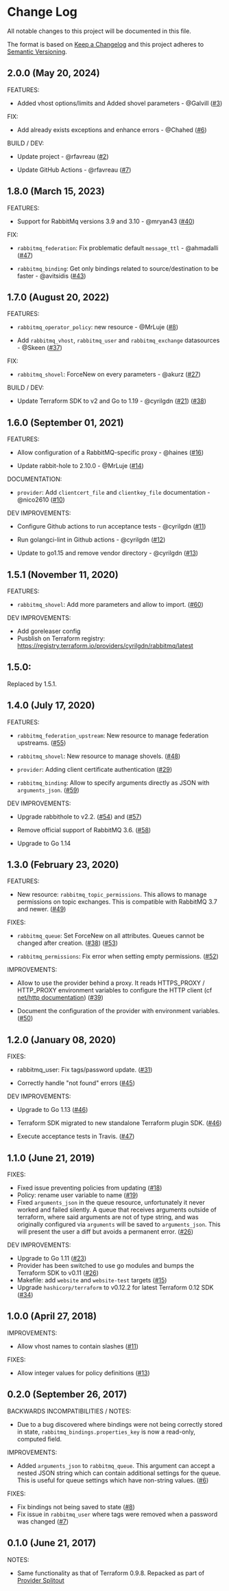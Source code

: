 # Change Log

All notable changes to this project will be documented in this file.

The format is based on [Keep a Changelog](http://keepachangelog.com/)
and this project adheres to [Semantic Versioning](http://semver.org/).

## 2.0.0 (May 20, 2024)

FEATURES:

* Added vhost options/limits and Added shovel parameters - @Galvill
  ([#3](https://github.com/rfd59/terraform-provider-rabbitmq/pull/3))

FIX:

* Add already exists exceptions and enhance errors - @Chahed
  ([#6](https://github.com/rfd59/terraform-provider-rabbitmq/pull/6))

BUILD / DEV:

* Update project - @rfavreau
  ([#2](https://github.com/rfd59/terraform-provider-rabbitmq/pull/2))

* Update GitHub Actions - @rfavreau
  ([#7](https://github.com/rfd59/terraform-provider-rabbitmq/pull/7))

## 1.8.0 (March 15, 2023)

FEATURES:

* Support for RabbitMq versions 3.9 and 3.10 - @mryan43 
  ([#40](https://github.com/cyrilgdn/terraform-provider-rabbitmq/pull/40))

FIX:

* `rabbitmq_federation`: Fix problematic default `message_ttl` - @ahmadalli
  ([#47](https://github.com/cyrilgdn/terraform-provider-rabbitmq/pull/47))

* `rabbitmq_binding`: Get only bindings related to source/destination to be faster - @avitsidis 
  ([#43](https://github.com/cyrilgdn/terraform-provider-rabbitmq/pull/43))

## 1.7.0 (August 20, 2022)

FEATURES:

* `rabbitmq_operator_policy`: new resource - @MrLuje
  ([#8](https://github.com/cyrilgdn/terraform-provider-rabbitmq/pull/8))

* Add `rabbitmq_vhost`, `rabbitmq_user` and `rabbitmq_exchange` datasources - @Skeen
  ([#37](https://github.com/cyrilgdn/terraform-provider-rabbitmq/pull/37))

FIX:

* `rabbitmq_shovel`: ForceNew on every parameters - @akurz
  ([#27](https://github.com/cyrilgdn/terraform-provider-rabbitmq/pull/27))

BUILD / DEV:

* Update Terraform SDK to v2 and Go to 1.19 - @cyrilgdn
  ([#21](https://github.com/cyrilgdn/terraform-provider-rabbitmq/pull/21))
  ([#38](https://github.com/cyrilgdn/terraform-provider-rabbitmq/pull/38))

## 1.6.0 (September 01, 2021)

FEATURES:

* Allow configuration of a RabbitMQ-specific proxy - @haines
  ([#16](https://github.com/cyrilgdn/terraform-provider-rabbitmq/pull/16))

* Update rabbit-hole to 2.10.0 - @MrLuje
  ([#14](https://github.com/cyrilgdn/terraform-provider-rabbitmq/pull/14))

DOCUMENTATION:

* `provider`: Add `clientcert_file` and `clientkey_file` documentation - @nico2610
  ([#10](https://github.com/cyrilgdn/terraform-provider-rabbitmq/pull/10))

DEV IMPROVEMENTS:

* Configure Github actions to run acceptance tests - @cyrilgdn
  ([#11](https://github.com/cyrilgdn/terraform-provider-rabbitmq/pull/11))

* Run golangci-lint in Github actions - @cyrilgdn
  ([#12](https://github.com/cyrilgdn/terraform-provider-rabbitmq/pull/12))

* Update to go1.15 and remove vendor directory - @cyrilgdn
  ([#13](https://github.com/cyrilgdn/terraform-provider-rabbitmq/pull/13))

## 1.5.1 (November 11, 2020)

FEATURES:

* `rabbitmq_shovel`: Add more parameters and allow to import.
  ([#60](https://github.com/terraform-providers/terraform-provider-rabbitmq/pull/60))

DEV IMPROVEMENTS:

* Add goreleaser config
* Pusblish on Terraform registry: https://registry.terraform.io/providers/cyrilgdn/rabbitmq/latest

## 1.5.0:

Replaced by 1.5.1.

## 1.4.0 (July 17, 2020)

FEATURES:

* `rabbitmq_federation_upstream`: New resource to manage federation upstreams.
  ([#55](https://github.com/terraform-providers/terraform-provider-rabbitmq/pull/55))

* `rabbitmq_shovel`: New resource to manage shovels.
  ([#48](https://github.com/terraform-providers/terraform-provider-rabbitmq/pull/48))

* `provider`: Adding client certificate authentication
  ([#29](https://github.com/terraform-providers/terraform-provider-rabbitmq/pull/29))

* `rabbitmq_binding`: Allow to specify arguments directly as JSON with `arguments_json`.
  ([#59](https://github.com/terraform-providers/terraform-provider-rabbitmq/pull/59))

DEV IMPROVEMENTS:

* Upgrade rabbithole to v2.2.
  ([#54](https://github.com/terraform-providers/terraform-provider-rabbitmq/pull/54)) and ([#57](https://github.com/terraform-providers/terraform-provider-rabbitmq/pull/57))

* Remove official support of RabbitMQ 3.6.
  ([#58](https://github.com/terraform-providers/terraform-provider-rabbitmq/pull/58))

* Upgrade to Go 1.14

## 1.3.0 (February 23, 2020)

FEATURES:

* New resource: ``rabbitmq_topic_permissions``. This allows to manage permissions on topic exchanges.
  This is compatible with RabbitMQ 3.7 and newer.
  ([#49](https://github.com/terraform-providers/terraform-provider-rabbitmq/pull/49))

FIXES:

* ``rabbitmq_queue``: Set ForceNew on all attributes. Queues cannot be changed after creation.
  ([#38](https://github.com/terraform-providers/terraform-provider-rabbitmq/pull/38))
  ([#53](https://github.com/terraform-providers/terraform-provider-rabbitmq/pull/53))

* ``rabbitmq_permissions``: Fix error when setting empty permissions.
  ([#52](https://github.com/terraform-providers/terraform-provider-rabbitmq/pull/52))

IMPROVEMENTS:

* Allow to use the provider behind a proxy.
  It reads HTTPS_PROXY / HTTP_PROXY environment variables to configure the HTTP client (cf [net/http documentation](https://godoc.org/net/http#ProxyFromEnvironment))
  ([#39](https://github.com/terraform-providers/terraform-provider-rabbitmq/pull/39))

* Document the configuration of the provider with environment variables.
  ([#50](https://github.com/terraform-providers/terraform-provider-rabbitmq/pull/50))

## 1.2.0 (January 08, 2020)

FIXES:

* rabbitmq_user: Fix tags/password update.
  ([#31](https://github.com/terraform-providers/terraform-provider-rabbitmq/issues/31))

* Correctly handle "not found" errors
  ([#45](https://github.com/terraform-providers/terraform-provider-rabbitmq/issues/45))

DEV IMPROVEMENTS:

* Upgrade to Go 1.13
  ([#46](https://github.com/terraform-providers/terraform-provider-rabbitmq/issues/46))

* Terraform SDK migrated to new standalone Terraform plugin SDK.
  ([#46](https://github.com/terraform-providers/terraform-provider-rabbitmq/issues/46))

* Execute acceptance tests in Travis.
  ([#47](https://github.com/terraform-providers/terraform-provider-rabbitmq/issues/47))

## 1.1.0 (June 21, 2019)

FIXES:

* Fixed issue preventing policies from updating ([#18](https://github.com/terraform-providers/terraform-provider-rabbitmq/issues/18))
* Policy: rename user variable to name ([#19](https://github.com/terraform-providers/terraform-provider-rabbitmq/issues/19))
* Fixed `arguments_json` in the queue resource, unfortunately it never worked and failed silently. A queue that receives arguments outside of terraform, where said arguments are not of type string, and was originally configured via `arguments` will be saved to `arguments_json`. This will present the user a diff but avoids a permanent error. ([#26](https://github.com/terraform-providers/terraform-provider-rabbitmq/issues/26))

DEV IMPROVEMENTS:

* Upgrade to Go 1.11 ([#23](https://github.com/terraform-providers/terraform-provider-rabbitmq/issues/23))
* Provider has been switched to use go modules and bumps the Terraform SDK to v0.11 ([#26](https://github.com/terraform-providers/terraform-provider-rabbitmq/issues/26))
* Makefile: add `website` and `website-test` targets ([#15](https://github.com/terraform-providers/terraform-provider-rabbitmq/issues/15))
* Upgrade `hashicorp/terraform` to v0.12.2 for latest Terraform 0.12 SDK ([#34](https://github.com/terraform-providers/terraform-provider-rabbitmq/issues/34))

## 1.0.0 (April 27, 2018)

IMPROVEMENTS:

* Allow vhost names to contain slashes ([#11](https://github.com/terraform-providers/terraform-provider-rabbitmq/issues/11))

FIXES:

* Allow integer values for policy definitions ([#13](https://github.com/terraform-providers/terraform-provider-rabbitmq/issues/13))

## 0.2.0 (September 26, 2017)

BACKWARDS INCOMPATIBILITIES / NOTES:

* Due to a bug discovered where bindings were not being correctly stored in state, `rabbitmq_bindings.properties_key` is now a read-only, computed field.

IMPROVEMENTS:

* Added `arguments_json` to `rabbitmq_queue`. This argument can accept a nested JSON string which can contain additional settings for the queue. This is useful for queue settings which have non-string values. ([#6](https://github.com/terraform-providers/terraform-provider-rabbitmq/issues/6))

FIXES:

* Fix bindings not being saved to state ([#8](https://github.com/terraform-providers/terraform-provider-rabbitmq/issues/8))
* Fix issue in `rabbitmq_user` where tags were removed when a password was changed ([#7](https://github.com/terraform-providers/terraform-provider-rabbitmq/issues/7))

## 0.1.0 (June 21, 2017)

NOTES:

* Same functionality as that of Terraform 0.9.8. Repacked as part of [Provider Splitout](https://www.hashicorp.com/blog/upcoming-provider-changes-in-terraform-0-10/)
